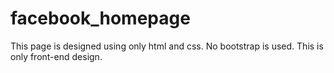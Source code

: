 # facebook_homepage
 
 This page is designed using only html and css. No bootstrap is used. This is only front-end design.

